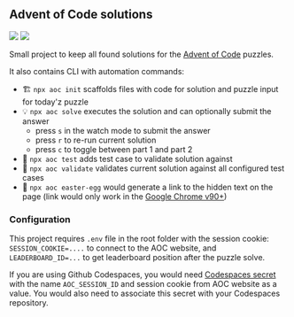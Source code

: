 ## Advent of Code solutions

![](https://img.shields.io/badge/stars%20⭐-393%2F450-brightgreen)
[![](https://badgen.net/badge/icon/Open%20in%20codespaces?icon=github&label)](https://codespaces.new/bponomarenko/adventofcode?quickstart=1)

Small project to keep all found solutions for the [Advent of Code](https://adventofcode.com/) puzzles.

It also contains CLI with automation commands:

* 🏗 `npx aoc init` scaffolds files with code for solution and puzzle input for today'z puzzle
* 💡 `npx aoc solve` executes the solution and can optionally submit the answer
  * press `s` in the watch mode to submit the answer
  * press `r` to re-run current solution
  * press `c` to toggle between part 1 and part 2
* 💾 `npx aoc test` adds test case to validate solution against
* 🔌 `npx aoc validate` validates current solution against all configured test cases
* 🎁 `npx aoc easter-egg` would generate a link to the hidden text on the page (link would only work in the [Google Chrome v90+](https://blog.google/products/chrome/more-helpful-chrome-throughout-your-workday/))

### Configuration
This project requires `.env` file in the root folder with the session cookie: `SESSION_COOKIE=....` to connect to the AOC website, and `LEADERBOARD_ID=...` to get leaderboard position after the puzzle solve.

If you are using Github Codespaces, you would need [Codespaces secret](https://docs.github.com/en/codespaces/managing-your-codespaces/managing-secrets-for-your-codespaces) with the name `AOC_SESSION_ID` and session cookie from AOC website as a value. You would also need to associate this secret with your Codespaces repository.
